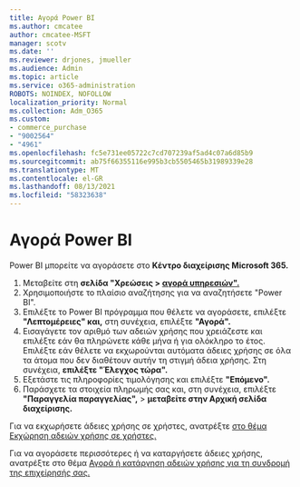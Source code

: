 ```yaml
---
title: Αγορά Power BI
ms.author: cmcatee
author: cmcatee-MSFT
manager: scotv
ms.date: ''
ms.reviewer: drjones, jmueller
ms.audience: Admin
ms.topic: article
ms.service: o365-administration
ROBOTS: NOINDEX, NOFOLLOW
localization_priority: Normal
ms.collection: Adm_O365
ms.custom:
- commerce_purchase
- "9002564"
- "4961"
ms.openlocfilehash: fc5e731ee05722c7cd707239af5ad4c07a6d85b9
ms.sourcegitcommit: ab75f66355116e995b3cb5505465b31989339e28
ms.translationtype: MT
ms.contentlocale: el-GR
ms.lasthandoff: 08/13/2021
ms.locfileid: "58323638"
---
```

# <a name="purchase-power-bi"></a>Αγορά Power BI

Power BI μπορείτε να αγοράσετε στο **Κέντρο διαχείρισης Microsoft 365.**

1. Μεταβείτε στη **σελίδα "Χρεώσεις > [αγορά υπηρεσιών".](https://go.microsoft.com/fwlink/p/?linkid=868433)**
2. Χρησιμοποιήστε το πλαίσιο αναζήτησης για να αναζητήσετε "Power BI".
3. Επιλέξτε το Power BI πρόγραμμα που θέλετε να αγοράσετε, επιλέξτε **"Λεπτομέρειες" και,** στη συνέχεια, επιλέξτε **"Αγορά".**
4. Εισαγάγετε τον αριθμό των αδειών χρήσης που χρειάζεστε και επιλέξτε εάν θα πληρώνετε κάθε μήνα ή για ολόκληρο το έτος. Επιλέξτε εάν θέλετε να εκχωρούνται αυτόματα άδειες χρήσης σε όλα τα άτομα που δεν διαθέτουν αυτήν τη στιγμή άδεια χρήσης. Στη συνέχεια, **επιλέξτε "Έλεγχος τώρα".**
5. Εξετάστε τις πληροφορίες τιμολόγησης και επιλέξτε **"Επόμενο".**
6. Παράσχετε τα στοιχεία πληρωμής σας και, στη συνέχεια, επιλέξτε **"Παραγγελία παραγγελίας",**  >  **μεταβείτε στην Αρχική σελίδα διαχείρισης.**

Για να εκχωρήσετε άδειες χρήσης σε χρήστες, ανατρέξτε [στο θέμα Εκχώρηση αδειών χρήσης σε χρήστες.](https://docs.microsoft.com/microsoft-365/admin/manage/assign-licenses-to-users)

Για να αγοράσετε περισσότερες ή να καταργήσετε άδειες χρήσης, ανατρέξτε στο θέμα [Αγορά ή κατάργηση αδειών χρήσης για τη συνδρομή της επιχείρησής σας.](https://docs.microsoft.com/microsoft-365/commerce/licenses/buy-licenses)